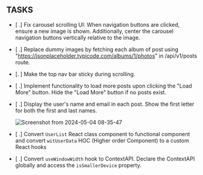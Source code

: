 ## TASKS

- [ .] Fix carousel scrolling UI: When navigation buttons are clicked, ensure a new image is shown. Additionally, center the carousel navigation buttons vertically relative to the image.
- [ .] Replace dummy images by fetching each album of post using "https://jsonplaceholder.typicode.com/albums/1/photos" in /api/v1/posts route.
- [. ] Make the top nav bar sticky during scrolling.
- [ .] Implement functionality to load more posts upon clicking the "Load More" button. Hide the "Load More" button if no posts exist.
- [ .] Display the user's name and email in each post. Show the first letter for both the first and last names.

  ![Screenshot from 2024-05-04 08-35-47](https://github.com/vidyalai/interview-challenge-1/assets/67904627/a1dd3dca-27e8-427b-a6dc-41de00d15df1)

- [ .] Convert `UserList` React class component to functional component and convert `witUserData` HOC (Higher order Component) to a custom React hooks
- [ .] Convert `useWindowWidth` hook to ContextAPI. Declare the ContextAPI globally and access the `isSmallerDevice` property.








